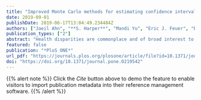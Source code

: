 ```yaml
---
title: "Improved Monte Carlo methods for estimating confidence intervals for eleven commonly used health disparity measures"
date: 2019-09-01
publishDate: 2019-06-17T13:04:49.234484Z
authors: ["Jaeil Ahn", "**S. Harper**", "Mandi Yu", "Eric J. Feuer", "Benmei Liu"]
publication_types: ["2"]
abstract: "Health disparities are commonplace and of broad interest to policy makers, but are also challenging to measure and communicate. The Health Disparity Calculator software (HDCalc, v1.2.4) offers Monte Carlo simulation (MCS)-based confidence interval (CI) estimation of eleven disparity measures. The MCS approach provides accurate CI estimation, except when data are scarce (e.g., rare cancers). To address sparse data challenges to CI estimation, we propose two solutions: 1) employing the gamma distribution in the MCS and 2) utilizing a zero-inflated Poisson estimate for Poisson sampling in simulation experiments. We evaluate each solution through simulation studies using female breast, female brain, lung, and cervical cancer data from the Surveillance, Epidemiology, and End Results (SEER) program. We compare the coverage probabilities (CPs) of eleven health disparity measures based on simulated datasets. The truncated normal distribution implemented in the MCS with the standard Poisson samples (the default setting of HD*Calc) leads to less-than-optimal coverage probabilities (<95%). When both the gamma distribution and the estimated mean from the zero-inflated Poisson are used for the MCS, the coverage probabilities are close to the nominal level of 95%. Simulation studies also demonstrate that collapsing age categories for better CI estimation is not a pragmatic solution."
featured: false
publication: "*PloS ONE*"
url_pdf: "https://journals.plos.org/plosone/article/file?id=10.1371/journal.pone.0219542&type=printable"
doi: "https://doi.org/10.1371/journal.pone.0219542"
---
```


{{% alert note %}}
Click the *Cite* button above to demo the feature to enable visitors to import publication metadata into their reference management software.
{{% /alert %}}
